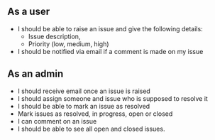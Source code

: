 ## As a user

* I should be able to raise an issue and give the following details:
    * Issue description, 
    * Priority (low, medium, high)
* I should be notified via email if a comment is made on my issue

## As an admin
* I should receive email once an issue is raised
* I should assign someone and issue who is supposed to resolve it
* I should be able to mark an issue as resolved
* Mark issues as resolved, in progress, open or closed
* I can comment on an issue
* I should be able to see all open and closed issues.
